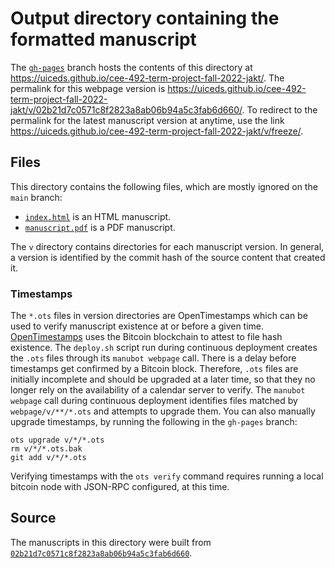 # Output directory containing the formatted manuscript

The [`gh-pages`](https://github.com/uiceds/cee-492-term-project-fall-2022-jakt/tree/gh-pages) branch hosts the contents of this directory at <https://uiceds.github.io/cee-492-term-project-fall-2022-jakt/>.
The permalink for this webpage version is <https://uiceds.github.io/cee-492-term-project-fall-2022-jakt/v/02b21d7c0571c8f2823a8ab06b94a5c3fab6d660/>.
To redirect to the permalink for the latest manuscript version at anytime, use the link <https://uiceds.github.io/cee-492-term-project-fall-2022-jakt/v/freeze/>.

## Files

This directory contains the following files, which are mostly ignored on the `main` branch:

+ [`index.html`](index.html) is an HTML manuscript.
+ [`manuscript.pdf`](manuscript.pdf) is a PDF manuscript.

The `v` directory contains directories for each manuscript version.
In general, a version is identified by the commit hash of the source content that created it.

### Timestamps

The `*.ots` files in version directories are OpenTimestamps which can be used to verify manuscript existence at or before a given time.
[OpenTimestamps](https://opentimestamps.org/) uses the Bitcoin blockchain to attest to file hash existence.
The `deploy.sh` script run during continuous deployment creates the `.ots` files through its `manubot webpage` call.
There is a delay before timestamps get confirmed by a Bitcoin block.
Therefore, `.ots` files are initially incomplete and should be upgraded at a later time, so that they no longer rely on the availability of a calendar server to verify.
The `manubot webpage` call during continuous deployment identifies files matched by `webpage/v/**/*.ots` and attempts to upgrade them.
You can also manually upgrade timestamps, by running the following in the `gh-pages` branch:

```shell
ots upgrade v/*/*.ots
rm v/*/*.ots.bak
git add v/*/*.ots
```

Verifying timestamps with the `ots verify` command requires running a local bitcoin node with JSON-RPC configured, at this time.

## Source

The manuscripts in this directory were built from
[`02b21d7c0571c8f2823a8ab06b94a5c3fab6d660`](https://github.com/uiceds/cee-492-term-project-fall-2022-jakt/commit/02b21d7c0571c8f2823a8ab06b94a5c3fab6d660).
